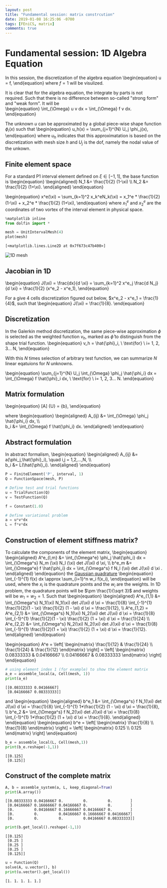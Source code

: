 ```yaml
---
layout: post
title: "Fundamental session: matrix constrcution"
date: 2019-01-08 16:25:06 -0700
tags: [FEniCS, matrix]
comments: true
---
```

# Fundamental session: 1D Algebra Equation

In this session, the discretization of the algebra equation 
\begin{equation}
  u = f,
\end{equation}
where $f=1$ will be visulized.  

It is clear that for the algebra equation, the integrate by parts is not required. Such that there is no difference between so-called "strong form" and "weak form". It will be  
\begin{equation}
  \int_{\Omega} u v dx = \int_{\Omega} f v dx.
\end{equation}

The unknown $u$ can be approximated by a global piece-wise shape function $\phi_i (x)$ such that 
\begin{equation}
  u_h(x) = \sum_{j=1}^{N} U_j \phi_j(x),
\end{equation}
where $u_h$ indicates that this approximatation is based on the discretization with mesh size $h$ and $U_j$ is the dof, namely the nodal value of the unkown.

## Finite element space
For a standard P1 interval element defined on $\xi \in [-1, 1]$, the base function is 
\begin{equation}
  \begin{aligned}
    N_1 &= \frac{1}{2} (1-\xi) \\\\ 
    N_2 &= \frac{1}{2} (1+\xi).
  \end{aligned}
\end{equation}

\begin{equation}
  x^e(\xi) = \sum_{k=1}^2 x_k^eN_k(\xi) = x_1^e * \frac{1}{2} (1-\xi) + x_2^e * \frac{1}{2} (1+\xi),
\end{equation}
where $x_1^e$ and $x_2^e$ are the coordinates of two vortex of the interval element in physical space.


```python
%matplotlib inline
from dolfin import *

mesh = UnitIntervalMesh(4)
plot(mesh)
```




    [<matplotlib.lines.Line2D at 0x7f673c47b400>]




![1D mesh]({{site.url}}/images/Fundamental_1D_Algebra_Equation_3_1.png)

## Jacobian in 1D
\begin{equation}
  J(\xi) = \frac{dx}{d \xi} = \sum_{k=1}^2 x^e_j \frac{d N_j}{d \xi} = \frac{1}{2} (x^e_2 - x^e_1),
\end{equation}

For a give 4 cells discretization figured out below, $x^e_2 - x^e_1 = \frac{1}{4}$, such that 
\begin{equation}
  J(\xi) = \frac{1}{8}.
\end{equation}

## Discretization
In the Galerkin method discretization, the same piece-wise approximation $\phi$ is selected as the weighted function $v_h$, marked as $\hat{\phi}$ to distinguish from the shape trial function. 
\begin{equation}
  v_h = \hat{\phi}_i, \ \text{for} \ i= 1, 2, 3... N,
\end{equation}

With this $N$ times selection of arbitrary test function, we can summarize $N$ linear eqatuions for $N$ unknowns.

\begin{equation}
  \sum_{j=1}^{N} U_j \int_{\Omega} \phi_j \hat{\phi_i} dx = \int_{\Omega} f \hat{\phi}_i dx, \ \text{for} \ i= 1, 2, 3... N.
\end{equation}

## Matrix formulation
\begin{equation}
  [A] \{U\} = \{b\},
\end{equation}

where 
\begin{equation}
    \begin{aligned}
        A_{ij} &= \int_{\Omega} \phi_j \hat{\phi_i} dx,  \\\\    
        b_i &= \int_{\Omega} f \hat{\phi_i} dx.
    \end{aligned}
\end{equation}


## Abstract formulation
In abstract formalism,
\begin{equation}
  \begin{aligned}
    A_{ij} &= a(\phi_j,\hat{\phi}_i), \quad i,j = 1,2,...,N, \\\\  
    b_i &= L(\hat{\phi}_i).
  \end{aligned}
\end{equation}




```python
P = FiniteElement('P', interval, 1)
Q = FunctionSpace(mesh, P)

# Define test and trial functions
u = TrialFunction(Q)
v = TestFunction(Q)

f = Constant(1.0)

# Define variational problem
a = u*v*dx  
L = f*v*dx
```

## Construction of element stiffness matrix?
To calculate the components of the element matrix, 
\begin{equation}
  \begin{aligned}
    A^e_{l,m} &= \int_{\Omega^e} \phi_j \hat{\phi_i} dx = \int_{\Omega^s} N_m (\xi) N_l (\xi) det J(\xi) d \xi, \\\\ 
    b^e_m &= \int_{\Omega^e} f \hat{\phi_i} dx = \int_{\Omega^s} f N_l (\xi) det J(\xi) d \xi .
  \end{aligned}
\end{equation}
the [Gaussian quadrature](https://en.wikipedia.org/wiki/Gaussian_quadrature) 
\begin{equation}
  \int_{-1}^{1} f(x) dx \approx \sum_{i=1}^n w_i f(x_i),
\end{equation}
will be used, where the $x_i$ is the quadrature points and the $w_i$ are the weights. In 1D problem, the quadrature points will be $\pm \frac{1}{\sqrt 3}$ and weights will be $w_1 = w_2 = 1$.
Such that 
\begin{equation}
  \begin{aligned}
    A^e_{1,1} &=  \int_{\Omega^s} N_1(\xi) N_1(\xi) det J(\xi) d \xi = \frac{1}{8} \int_{-1}^{1} \frac{1}{2}(1 - \xi) \frac{1}{2} (1 - \xi) d \xi = \frac{1}{12}, \\\\ 
    A^e_{1,2} = A^e_{2,1} &=  \int_{\Omega^s} N_1(\xi) N_2(\xi) det J(\xi) d \xi = \frac{1}{8} \int_{-1}^{1} \frac{1}{2}(1 - \xi) \frac{1}{2} (1 + \xi) d \xi = \frac{1}{24} \\\\ 
    A^e_{2,2} &= \int_{\Omega^s} N_2(\xi) N_2(\xi) det J(\xi) d \xi = \frac{1}{8} \int_{-1}^{1} \frac{1}{2}(1 + \xi) \frac{1}{2} (1 + \xi) d \xi = \frac{1}{12}.
  \end{aligned}
\end{equation}

\begin{equation}
  A^e = 
  \left[
  \begin{matrix}
    \frac{1}{12} & \frac{1}{24} \\\\  
    \frac{1}{24} & \frac{1}{12}
  \end{matrix}
  \right] = 
  \left[
  \begin{matrix}
    0.08333333 & 0.04166667 \\\\ 
    0.04166667 & 0.08333333 
  \end{matrix}
  \right]
\end{equation}


```python
# using element index 1 (for example) to show the element matrix 
a_e = assemble_local(a, Cell(mesh, 1))
print(a_e)
```

    [[0.08333333 0.04166667]
     [0.04166667 0.08333333]]


and 
\begin{equation}
  \begin{aligned}
    b^e_1 &=  \int_{\Omega^s} f N_1(\xi) det J(\xi) d \xi = \frac{1}{8} \int_{-1}^{1} 1*\frac{1}{2} (1 - \xi) d \xi = \frac{1}{8}, \\\\ 
    b^e_2 &=  \int_{\Omega^s} f N_2(\xi) det J(\xi) d \xi = \frac{1}{8} \int_{-1}^{1} 1*\frac{1}{2} (1 + \xi) d \xi = \frac{1}{8}.
  \end{aligned}
\end{equation}
\begin{equation}
  b^e = 
  \left[
  \begin{matrix}
    \frac{1}{8} \\\\ 
    \frac{1}{8}
  \end{matrix}
  \right] = 
  \left[
  \begin{matrix}
    0.125 \\\\ 
    0.125
  \end{matrix}
  \right]
\end{equation}


```python
b_e = assemble_local(L, Cell(mesh,1))
print(b_e.reshape(-1,1))
```

    [[0.125]
     [0.125]]


## Construct of the complete matrix


```python
A, b = assemble_system(a, L, keep_diagonal=True)
print(A.array())
```

    [[0.08333333 0.04166667 0.         0.         0.        ]
     [0.04166667 0.16666667 0.04166667 0.         0.        ]
     [0.         0.04166667 0.16666667 0.04166667 0.        ]
     [0.         0.         0.04166667 0.16666667 0.04166667]
     [0.         0.         0.         0.04166667 0.08333333]]



```python
print(b.get_local().reshape(-1,1))
```

    [[0.125]
     [0.25 ]
     [0.25 ]
     [0.25 ]
     [0.125]]



```python
u = Function(Q)
solve(A, u.vector(), b)
print(u.vector().get_local())
```

    [1. 1. 1. 1. 1.]

